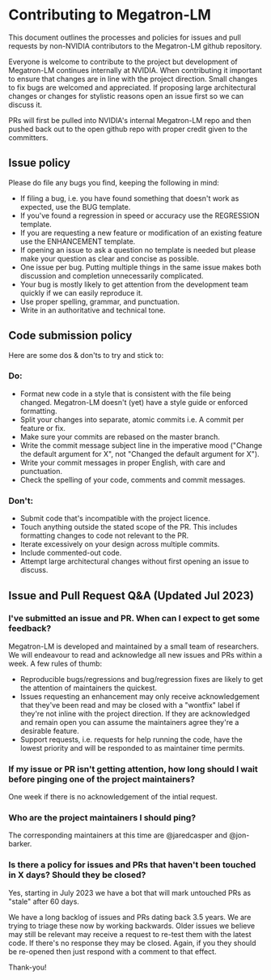 # Contributing to Megatron-LM

This document outlines the processes and policies for issues and pull requests by non-NVIDIA contributors to the Megatron-LM github repository.

Everyone is welcome to contribute to the project but development of Megatron-LM continues internally at NVIDIA. When contributing it important to ensure that changes are in line with the project direction. Small changes to fix bugs are welcomed and appreciated. If proposing large architectural changes or changes for stylistic reasons open an issue first so we can discuss it.

PRs will first be pulled into NVIDIA's internal Megatron-LM repo and then pushed back out to the open github repo with proper credit given to the committers.

## Issue policy

Please do file any bugs you find, keeping the following in mind:

- If filing a bug, i.e. you have found something that doesn't work as expected, use the BUG template.
- If you've found a regression in speed or accuracy use the REGRESSION template.
- If you are requesting a new feature or modification of an existing feature use the ENHANCEMENT template.
- If opening an issue to ask a question no template is needed but please make your question as clear and concise as possible.
- One issue per bug. Putting multiple things in the same issue makes both discussion and completion unnecessarily complicated.
- Your bug is mostly likely to get attention from the development team quickly if we can easily reproduce it.
- Use proper spelling, grammar, and punctuation.
- Write in an authoritative and technical tone.

## Code submission policy

Here are some dos & don'ts to try and stick to:

### Do:

- Format new code in a style that is consistent with the file being changed. Megatron-LM doesn't (yet) have a style guide or enforced formatting.
- Split your changes into separate, atomic commits i.e. A commit per feature or fix.
- Make sure your commits are rebased on the master branch.
- Write the commit message subject line in the imperative mood ("Change the default argument for X", not "Changed the default argument for X").
- Write your commit messages in proper English, with care and punctuation.
- Check the spelling of your code, comments and commit messages.

### Don't:

- Submit code that's incompatible with the project licence.
- Touch anything outside the stated scope of the PR. This includes formatting changes to code not relevant to the PR.
- Iterate excessively on your design across multiple commits.
- Include commented-out code.
- Attempt large architectural changes without first opening an issue to discuss.

## Issue and Pull Request Q&A (Updated Jul 2023)

### I've submitted an issue and PR. When can I expect to get some feedback?

Megatron-LM is developed and maintained by a small team of researchers. We will endeavour to read and acknowledge all new issues and PRs within a week. A few rules of thumb:
- Reproducible bugs/regressions and bug/regression fixes are likely to get the attention of maintainers the quickest.
- Issues requesting an enhancement may only receive acknowledgement that they've been read and may be closed with a "wontfix" label if they're not inline with the project direction. If they are acknowledged and remain open you can assume the maintainers agree they're a desirable feature.
- Support requests, i.e. requests for help running the code, have the lowest priority and will be responded to as maintainer time permits.

### If my issue or PR isn't getting attention, how long should I wait before pinging one of the project maintainers?

One week if there is no acknowledgement of the intial request.

### Who are the project maintainers I should ping?

The corresponding maintainers at this time are @jaredcasper and @jon-barker.

### Is there a policy for issues and PRs that haven't been touched in X days? Should they be closed?

Yes, starting in July 2023 we have a bot that will mark untouched PRs as "stale" after 60 days.

We have a long backlog of issues and PRs dating back 3.5 years. We are trying to triage these now by working backwards. Older issues we believe may still be relevant may receive a request to re-test them with the latest code. If there's no response they may be closed. Again, if you they should be re-opened then just respond with a comment to that effect.

Thank-you!
